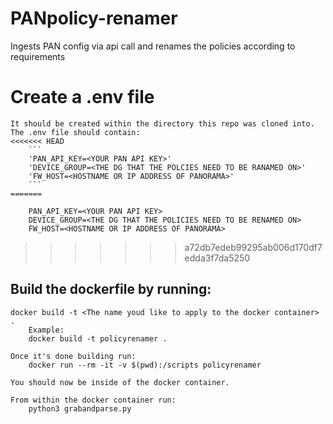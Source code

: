 # PANpolicy-renamer
Ingests PAN config via api call and renames the policies according to requirements

# Create a .env file
```
It should be created within the directory this repo was cloned into.
The .env file should contain:
<<<<<<< HEAD
	```
	'PAN_API_KEY=<YOUR PAN API KEY>'
	'DEVICE_GROUP=<THE DG THAT THE POLCIES NEED TO BE RANAMED ON>'
	'FW_HOST=<HOSTNAME OR IP ADDRESS OF PANORAMA>'
	```
=======

	PAN_API_KEY=<YOUR PAN API KEY>
	DEVICE_GROUP=<THE DG THAT THE POLICIES NEED TO BE RENAMED ON>
	FW_HOST=<HOSTNAME OR IP ADDRESS OF PANORAMA>

```
>>>>>>> a72db7edeb99295ab006d170df7edda3f7da5250

## Build the dockerfile by running: 
```
docker build -t <The name youd like to apply to the docker container> .
	Example:
	docker build -t policyrenamer .

Once it's done building run:
	docker run --rm -it -v $(pwd):/scripts policyrenamer

You should now be inside of the docker container.

From within the docker container run:
	python3 grabandparse.py 
```
